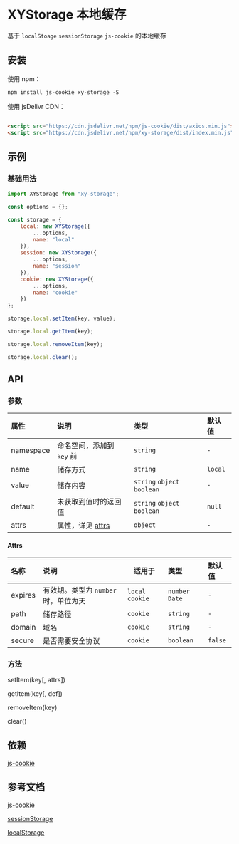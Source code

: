 # XYStorage 本地缓存

基于 `localStoage` `sessionStorage` `js-cookie` 的本地缓存

## 安装

使用 npm：

```shell
npm install js-cookie xy-storage -S
```

使用 jsDelivr CDN：

```html

<script src="https://cdn.jsdelivr.net/npm/js-cookie/dist/axios.min.js"></script>
<script src="https://cdn.jsdelivr.net/npm/xy-storage/dist/index.min.js"></script>
```

## 示例

### 基础用法

```js
import XYStorage from "xy-storage";

const options = {};

const storage = {
    local: new XYStorage({
        ...options,
        name: "local"
    }),
    session: new XYStorage({
        ...options,
        name: "session"
    }),
    cookie: new XYStorage({
        ...options,
        name: "cookie"
    })
};

storage.local.setItem(key, value);

storage.local.getItem(key);

storage.local.removeItem(key);

storage.local.clear();

```

## API

### 参数

| 属性        | 说明                    | 类型                          | 默认值     |
|:----------|:----------------------|:----------------------------|:--------|
| namespace | 命名空间，添加到 `key` 前      | `string`                    | `-`     |
| name      | 储存方式                  | `string`                    | `local` |
| value     | 储存内容                  | `string` `object` `boolean` | `-`     |
| default   | 未获取到值时的返回值            | `string` `object` `boolean` | `null`  |
| attrs     | 属性，详见 [attrs](#attrs) | `object`                    | `-`     |

#### Attrs

| 名称      | 说明                      | 适用于              | 类型              | 默认值     |
|:--------|:------------------------|------------------|:----------------|:--------|
| expires | 有效期。类型为 `number` 时，单位为天 | `local` `cookie` | `number` `Date` | `-`     |
| path    | 储存路径                    | `cookie`         | `string`        | `-`     |
| domain  | 域名                      | `cookie`         | `string`        | `-`     |
| secure  | 是否需要安全协议                | `cookie`         | `boolean`       | `false` |

### 方法

setItem(key[, attrs])

getItem(key[, def])

removeItem(key)

clear()

## 依赖

[js-cookie](https://www.npmjs.com/package/js-cookie)

## 参考文档

[js-cookie](https://www.npmjs.com/package/js-cookie)

[sessionStorage](https://developer.mozilla.org/zh-CN/docs/Web/API/Window/sessionStorage)

[localStorage](https://developer.mozilla.org/zh-CN/docs/Web/API/Window/localStorage)
